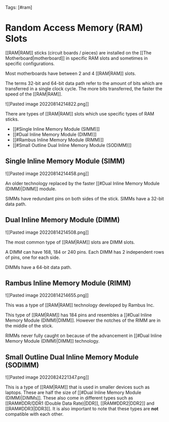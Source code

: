Tags: [#ram]

# Random Access Memory (RAM) Slots

[[RAM|RAM]] sticks (circuit boards / pieces) are installed on the [[The Motherboard|motherboard]] in specific RAM slots and sometimes in specific configurations.

Most motherboards have between 2 and 4 [[RAM|RAM]] slots.

The terms 32-bit and 64-bit data path refer to the amount of bits which are transferred in a single clock cycle. The more bits transferred, the faster the speed of the [[RAM|RAM]].

![[Pasted image 20220814214822.png]]

There are types of [[RAM|RAM]] slots which use specific types of RAM sticks.

- [[#Single Inline Memory Module (SIMM)]]
- [[#Dual Inline Memory Module (DIMM)]]
- [[#Rambus Inline Memory Module (RIMM)]]
- [[#Small Outline Dual Inline Memory Module (SODIMM)]]

## Single Inline Memory Module (SIMM)

![[Pasted image 20220814214458.png]]

An older technology replaced by the faster [[#Dual Inline Memory Module (DIMM)|DIMM]] module.

SIMMs have redundant pins on both sides of the stick. SIMMs have a 32-bit data path.

## Dual Inline Memory Module (DIMM)

![[Pasted image 20220814214508.png]]

The most common type of [[RAM|RAM]] slots are DIMM slots.

A DIMM can have 168, 184 or 240 pins. Each DIMM has 2 independent rows of pins, one for each side.

DIMMs have a 64-bit data path.

## Rambus Inline Memory Module (RIMM)

![[Pasted image 20220814214655.png]]

This was a type of [[RAM|RAM]] technology developed by Rambus Inc.

This type of [[RAM|RAM]] has 184 pins and resembles a [[#Dual Inline Memory Module (DIMM)|DIMM]]. However the notches of the RIMM are in the middle of the stick.

RIMMs never fully caught on because of the advancement in [[#Dual Inline Memory Module (DIMM)|DIMM]] technology.

## Small Outline Dual Inline Memory Module (SODIMM)

![[Pasted image 20220824221347.png]]

This is a type of [[RAM|RAM]] that is used in smaller devices such as laptops. These are half the size of [[#Dual Inline Memory Module (DIMM)|DIMMs]]. These also come in different types such as [[RAM#DDR/DDR1 (Double Data Rate)|DDR]], [[RAM#DDR2|DDR2]] and [[RAM#DDR3|DDR3]]. It is also important to note that these types are **not** compatible with each other.
